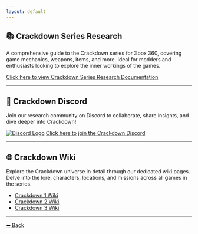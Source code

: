 ```yaml
---
layout: default
---
```


## 📚 Crackdown Series Research

A comprehensive guide to the Crackdown series for Xbox 360, covering game mechanics, weapons, items, and more. Ideal for modders and enthusiasts looking to explore the inner workings of the games.

[Click here to view Crackdown Series Research Documentation](https://github.com/dmonskull/CrackdownSeriesXbox360Documentation)

---

## 💬 Crackdown Discord

Join our research community on Discord to collaborate, share insights, and dive deeper into Crackdown!

[![Discord Logo](https://img.icons8.com/color/24/000000/discord-logo.png)](https://discord.gg/5rSkWCEpVf) [Click here to join the Crackdown Discord](https://discord.gg/5rSkWCEpVf)

---

## 🌐 Crackdown Wiki

Explore the Crackdown universe in detail through our dedicated wiki pages. Delve into the lore, characters, locations, and missions across all games in the series.

- [Crackdown 1 Wiki](https://crackdown.fandom.com/wiki/Crackdown_Wiki)
- [Crackdown 2 Wiki](https://crackdown.fandom.com/wiki/Crackdown_2)
- [Crackdown 3 Wiki](https://crackdown.fandom.com/wiki/Crackdown_3)

---

[⬅️ Back](./)
